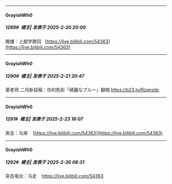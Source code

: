 ﻿
*****

####  GrayishWh0  
##### 1289#         楼主| 发表于 2025-2-20 20:00

晚播：上舰学歌回   [https://live.bilibili.com/54363](https://live.bilibili.com/54363)


*****

####  GrayishWh0  
##### 1290#         楼主| 发表于 2025-2-21 20:47

莱老师 二月新投稿：你的色彩「綺麗なブルー」翻唱 https://b23.tv/Rzqnzdc


*****

####  GrayishWh0  
##### 1291#         楼主| 发表于 2025-2-23 18:07

突击：马来    [https://live.bilibili.com/54363](https://live.bilibili.com/54363)


*****

####  GrayishWh0  
##### 1292#         楼主| 发表于 2025-2-26 08:31

突击电台：马走    https://live.bilibili.com/54363

